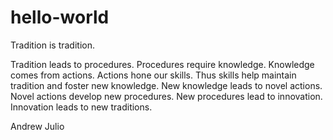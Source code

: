 # hello-world
Tradition is tradition.

Tradition leads to procedures.
Procedures require knowledge.
Knowledge comes from actions.
Actions hone our skills.
Thus skills help maintain tradition and foster new knowledge.
New knowledge leads to novel actions.
Novel actions develop new procedures.
New procedures lead to innovation.
Innovation leads to new traditions.

Andrew Julio
